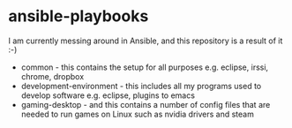 # ansible-playbooks

I am currently messing around in Ansible, and this repository is a result of it :-)

* common - this contains the setup for all purposes e.g. eclipse, irssi, chrome, dropbox
* development-environment - this includes all my programs used to develop software e.g. eclipse, plugins to emacs
* gaming-desktop - and this contains a number of config files that are needed to run games on Linux such as nvidia drivers and steam